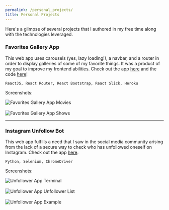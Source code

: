 ```yaml
---
permalink: /personal_projects/
title: Personal Projects
---
```


Here's a glimpse of several projects that I authored in my free time along with the technologies leveraged.

### Favorites Gallery App
This web app uses carousels (yes, lazy loading!), a navbar, and a router in order to display galleries of some of my favorite things. It was a product of my goal to improve my frontend abilities. Check out the app [here](https://favorites-gallery.herokuapp.com/) and the code [here](https://github.com/jamesbasa/Favorites-Gallery-App)!<br/>

```
ReactJS, React Router, React Bootstrap, React Slick, Heroku
```

Screenshots:

<img src="{{ site.url }}{{ site.baseurl }}/assets/images/personal_projects/home-movies.png" alt="Favorites Gallery App Movies" class="full"/>
<br/><br/>
<img src="{{ site.url }}{{ site.baseurl }}/assets/images/personal_projects/home-shows.png" alt="Favorites Gallery App Shows" class="full"/>

---
### Instagram Unfollow Bot
This web app fulfills a need that I saw in the social media community arising from the lack of a secure way to check who has unfollowed oneself on Instagram. Check out the app [here](https://github.com/jamesbasa/Instagram-Unfollow-Bot).<br/>

```
Python, Selenium, ChromeDriver
```

Screenshots:

<img src="{{ site.url }}{{ site.baseurl }}/assets/images/personal_projects/terminal.png" alt="Unfollower App Terminal" class="full"/>
<br/><br/>
<img src="{{ site.url }}{{ site.baseurl }}/assets/images/personal_projects/unfollower.png" alt="Unfollower App Unfollower List" class="full"/>
<br/><br/>
<img src="{{ site.url }}{{ site.baseurl }}/assets/images/personal_projects/example.png" alt="Unfollower App Example" class="full"/>
